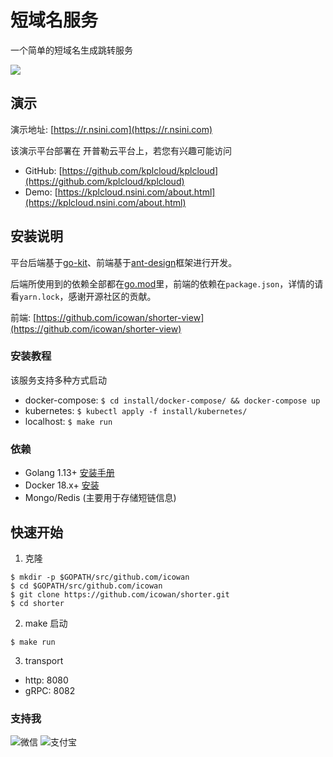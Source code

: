 # 短域名服务

一个简单的短域名生成跳转服务

![](http://source.qiniu.cnd.nsini.com/images/2019/11/48/bd/64/20191125-bfefea2da3a147e7616cfc58bd348c0b.jpeg?imageView2/2/w/1280/interlace/0/q/70)

## 演示

演示地址: [https://r.nsini.com](https://r.nsini.com)

该演示平台部署在 开普勒云平台上，若您有兴趣可能访问

- GitHub: [https://github.com/kplcloud/kplcloud](https://github.com/kplcloud/kplcloud)
- Demo: [https://kplcloud.nsini.com/about.html](https://kplcloud.nsini.com/about.html)

## 安装说明

平台后端基于[go-kit](https://github.com/go-kit/kit)、前端基于[ant-design](https://github.com/ant-design/ant-design)框架进行开发。

后端所使用到的依赖全部都在[go.mod](go.mod)里，前端的依赖在`package.json`，详情的请看`yarn.lock`，感谢开源社区的贡献。

前端: [https://github.com/icowan/shorter-view](https://github.com/icowan/shorter-view)

### 安装教程

该服务支持多种方式启动

- docker-compose: `$ cd install/docker-compose/ && docker-compose up`
- kubernetes: `$ kubectl apply -f install/kubernetes/`
- localhost: `$ make run`

### 依赖

- Golang 1.13+ [安装手册](https://golang.org/dl/)
- Docker 18.x+ [安装](https://docs.docker.com/install/)
- Mongo/Redis (主要用于存储短链信息)

## 快速开始

1. 克隆

```
$ mkdir -p $GOPATH/src/github.com/icowan
$ cd $GOPATH/src/github.com/icowan
$ git clone https://github.com/icowan/shorter.git
$ cd shorter
```

2. make 启动

```
$ make run
```

3. transport
  - http: 8080
  - gRPC: 8082

### 支持我

![微信](https://lattecake.oss-cn-beijing.aliyuncs.com/static%2Fimages%2Freward%2Fweixin-RMB-xxx.JPG)
![支付宝](https://lattecake.oss-cn-beijing.aliyuncs.com/static%2Fimages%2Freward%2Falipay-RMB-xxx.png)
